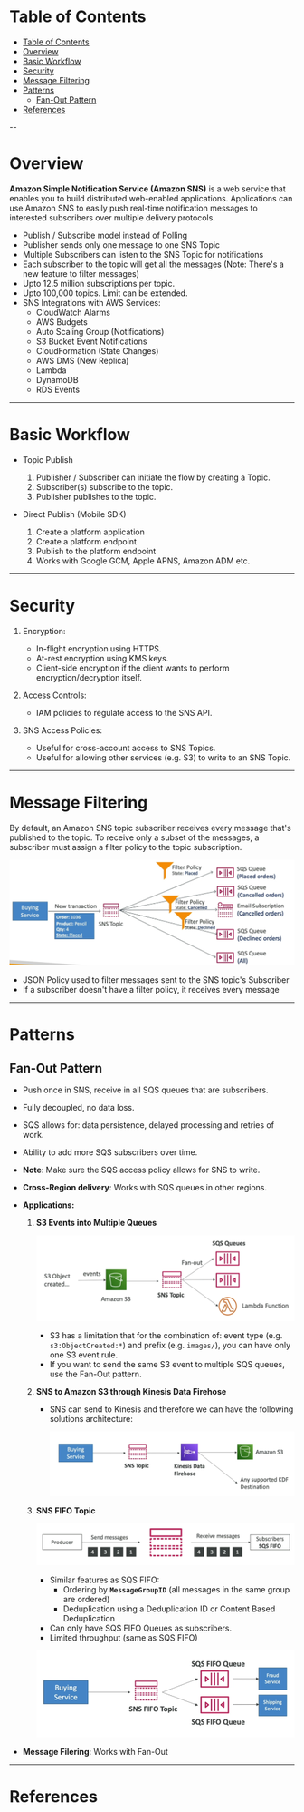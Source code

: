 # Table of Contents

- [Table of Contents](#table-of-contents)
- [Overview](#overview)
- [Basic Workflow](#basic-workflow)
- [Security](#security)
- [Message Filtering](#message-filtering)
- [Patterns](#patterns)
  - [Fan-Out Pattern](#fan-out-pattern)
- [References](#references)

--

# Overview

**Amazon Simple Notification Service (Amazon SNS)** is a web service that enables you to build distributed web-enabled applications. Applications can use Amazon SNS to easily push real-time notification messages to interested subscribers over multiple delivery protocols.

- Publish / Subscribe model instead of Polling
- Publisher sends only one message to one SNS Topic
- Multiple Subscribers can listen to the SNS Topic for notifications
- Each subscriber to the topic will get all the messages (Note: There's a new feature to filter messages)
- Upto 12.5 million subscriptions per topic.
- Upto 100,000 topics. Limit can be extended.
- SNS Integrations with AWS Services:
  - CloudWatch Alarms
  - AWS Budgets
  - Auto Scaling Group (Notifications)
  - S3 Bucket Event Notifications
  - CloudFormation (State Changes)
  - AWS DMS (New Replica)
  - Lambda
  - DynamoDB
  - RDS Events

---

# Basic Workflow

- Topic Publish

  1. Publisher / Subscriber can initiate the flow by creating a Topic.
  2. Subscriber(s) subscribe to the topic.
  3. Publisher publishes to the topic.

- Direct Publish (Mobile SDK)

  1. Create a platform application
  2. Create a platform endpoint
  3. Publish to the platform endpoint
  4. Works with Google GCM, Apple APNS, Amazon ADM etc.

---

# Security

1. Encryption:

   - In-flight encryption using HTTPS.
   - At-rest encryption using KMS keys.
   - Client-side encryption if the client wants to perform encryption/decryption itself.

2. Access Controls:

   - IAM policies to regulate access to the SNS API.

3. SNS Access Policies:

   - Useful for cross-account access to SNS Topics.
   - Useful for allowing other services (e.g. S3) to write to an SNS Topic.

---

# Message Filtering

By default, an Amazon SNS topic subscriber receives every message that's published to the topic. To receive only a subset of the messages, a subscriber must assign a filter policy to the topic subscription.

![SNS: Message Filtering](assets/sns-message-filtering.png)

- JSON Policy used to filter messages sent to the SNS topic's Subscriber
- If a subscriber doesn't have a filter policy, it receives every message

---

# Patterns

## Fan-Out Pattern

- Push once in SNS, receive in all SQS queues that are subscribers.
- Fully decoupled, no data loss.
- SQS allows for: data persistence, delayed processing and retries of work.
- Ability to add more SQS subscribers over time.
- **Note**: Make sure the SQS access policy allows for SNS to write.
- **Cross-Region delivery**: Works with SQS queues in other regions.

- **Applications:**

  1. **S3 Events into Multiple Queues**

     ![SNS: Fan-Out S3 Events into Multiple Queues](assets/sns-s3-events-to-multiple-queues.png)

     - S3 has a limitation that for the combination of: event type (e.g. `s3:ObjectCreated:*`) and prefix (e.g. `images/`), you can have only one S3 event rule.
     - If you want to send the same S3 event to multiple SQS queues, use the Fan-Out pattern.

  2. **SNS to Amazon S3 through Kinesis Data Firehose**

     - SNS can send to Kinesis and therefore we can have the following solutions architecture:

       ![SNS: Amazon S3 through Kinesis Data Firehose](assets/sns-s3-through-kinesis-firehose.png)

  3. **SNS FIFO Topic**

     ![SNS: FIFO Topic](assets/sns-fifo-topic.png)

     - Similar features as SQS FIFO:
       - Ordering by **`MessageGroupID`** (all messages in the same group are ordered)
       - Deduplication using a Deduplication ID or Content Based Deduplication
     - Can only have SQS FIFO Queues as subscribers.
     - Limited throughput (same as SQS FIFO)

     ![SNS: SQS FIFO with De-duplication and ordering with Fan Out](assets/sns-fifo-sqs-fifo-fan-out.png)

- **Message Filering**: Works with Fan-Out

---

# References
